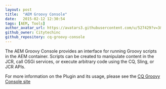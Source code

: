```yaml
---
layout: post
title:  "AEM Groovy Console"
date:   2015-02-12 12:30:54
tags: [AEM, Tools]
author_avatar_url: https://avatars3.githubusercontent.com/u/527429?v=3&s=200
github_owner: Citytechinc
github_repository: cq-groovy-console
---
```


The AEM Groovy Console provides an interface for running Groovy scripts in the AEM container. Scripts can be created to manipulate content in the JCR, call OSGi services, or execute arbitrary code using the CQ, Sling, or JCR APIs.

For more information on the Plugin and its usage, please see the [CQ Groovy Console site](http://code.citytechinc.com/cq-groovy-console/)
